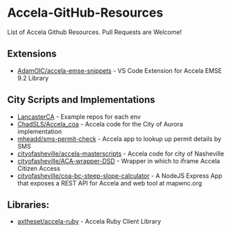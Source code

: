 # Accela-GitHub-Resources
List of Accela Github Resources. Pull Requests are Welcome!

## Extensions
* [AdamOIC/accela-emse-snippets](https://github.com/AdamOIC/accela-emse-snippets) - VS Code Extension for Accela EMSE 9.2 Library

## City Scripts and Implementations
* [LancasterCA](https://github.com/LancasterCA) - Example repos for each env
* [ChadSLS/Accela_coa](https://github.com/ChadSLS/Accela_coa) - Accela code for the City of Aurora implementation
* [mheadd/sms-permit-check](https://github.com/mheadd/sms-permit-check) - Accela app to lookup up permit details by SMS
* [cityofasheville/accela-masterscripts](https://github.com/cityofasheville/accela-masterscripts) - Accela code for city of Nasheville
* [cityofasheville/ACA-wrapper-DSD](https://github.com/cityofasheville/ACA-wrapper-DSD) - Wrapper in which to iframe Accela Citizen Access
* [cityofasheville/coa-bc-steep-slope-calculator](https://github.com/cityofasheville/coa-bc-steep-slope-calculator) - A NodeJS Express App that exposes a REST API for Accela and web tool at mapwnc.org

## Libraries:
* [axtheset/accela-ruby](https://github.com/axtheset/accela-ruby) - Accela Ruby Client Library
